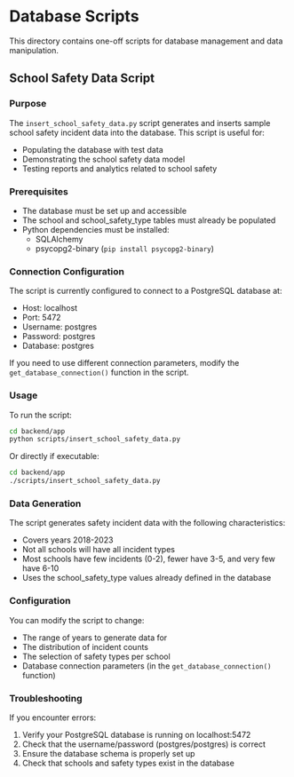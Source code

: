 # Database Scripts

This directory contains one-off scripts for database management and data manipulation.

## School Safety Data Script

### Purpose

The `insert_school_safety_data.py` script generates and inserts sample school safety incident data into the database. This script is useful for:

- Populating the database with test data
- Demonstrating the school safety data model
- Testing reports and analytics related to school safety

### Prerequisites

- The database must be set up and accessible
- The school and school_safety_type tables must already be populated
- Python dependencies must be installed:
  - SQLAlchemy
  - psycopg2-binary (`pip install psycopg2-binary`)

### Connection Configuration

The script is currently configured to connect to a PostgreSQL database at:
- Host: localhost
- Port: 5472
- Username: postgres
- Password: postgres
- Database: postgres

If you need to use different connection parameters, modify the `get_database_connection()` function in the script.

### Usage

To run the script:

```bash
cd backend/app
python scripts/insert_school_safety_data.py
```

Or directly if executable:

```bash
cd backend/app
./scripts/insert_school_safety_data.py
```

### Data Generation

The script generates safety incident data with the following characteristics:

- Covers years 2018-2023
- Not all schools will have all incident types
- Most schools have few incidents (0-2), fewer have 3-5, and very few have 6-10
- Uses the school_safety_type values already defined in the database

### Configuration

You can modify the script to change:

- The range of years to generate data for
- The distribution of incident counts
- The selection of safety types per school
- Database connection parameters (in the `get_database_connection()` function)

### Troubleshooting

If you encounter errors:

1. Verify your PostgreSQL database is running on localhost:5472
2. Check that the username/password (postgres/postgres) is correct
3. Ensure the database schema is properly set up
4. Check that schools and safety types exist in the database 